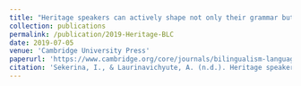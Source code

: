 ```yaml
---
title: "Heritage speakers can actively shape not only their grammar but also their processing"
collection: publications
permalink: /publication/2019-Heritage-BLC
date: 2019-07-05
venue: 'Cambridge University Press'
paperurl: 'https://www.cambridge.org/core/journals/bilingualism-language-and-cognition/article/heritage-speakers-can-actively-shape-not-only-their-grammar-but-also-their-processing/1E6D9BF1B84F23C3CEAC2DA5F2A95391#'
citation: 'Sekerina, I., & Laurinavichyute, A. (n.d.). Heritage speakers can actively shape not only their grammar but also their processing. Bilingualism: Language and Cognition, 1-3. doi:10.1017/S1366728919000440'
---
```


